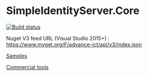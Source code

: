 # SimpleIdentityServer.Core

[![Build status](https://ci.appveyor.com/api/projects/status/u1ksy7m4pdl7y49m?svg=true)](https://ci.appveyor.com/project/thabart/simpleidentityserver)

Nuget V3 feed URL (Visual Studio 2015+) : https://www.myget.org/F/advance-ict/api/v3/index.json

[Samples](https://github.com/thabart/SimpleIdentityServer.Samples)

[Commercial tools](https://github.com/ddonabedian/SimpleIdentityServerTools)
